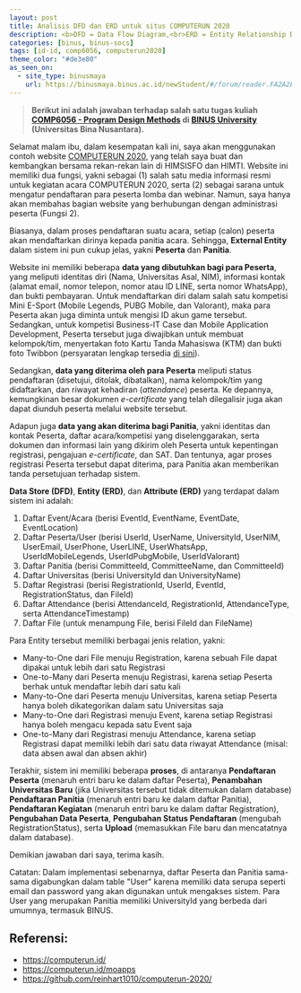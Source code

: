 ```yaml
---
layout: post
title: Analisis DFD dan ERD untuk situs COMPUTERUN 2020
description: <b>DFD = Data Flow Diagram,<br>ERD = Entity Relationship Diagram</b>
categories: [binus, binus-socs]
tags: [id-id, comp6056, computerun2020]
theme_color: "#de3e80"
as_seen_on:
  - site_type: binusmaya
    url: https://binusmaya.binus.ac.id/newStudent/#/forum/reader.FA2A2E95-F925-4F37-B30E-6CC00EE70253?id=1
---
```

> **Berikut ini adalah jawaban terhadap salah satu tugas kuliah [COMP6056 - Program Design Methods](https://curriculum.binus.ac.id/course/comp6056/) di [BINUS University](https://binus.ac.id) (Universitas Bina Nusantara).**

Selamat malam ibu, dalam kesempatan kali ini, saya akan menggunakan contoh website <a href="https://computerun.id/" target="_blank">COMPUTERUN 2020</a>, yang telah saya buat dan kembangkan bersama rekan-rekan lain di HIMSISFO dan HIMTI. Website ini memiliki dua fungsi, yakni sebagai (1) salah satu media informasi resmi untuk kegiatan acara COMPUTERUN 2020, serta (2) sebagai sarana untuk mengatur pendaftaran para peserta lomba dan webinar. Namun, saya hanya akan membahas bagian website yang berhubungan dengan administrasi peserta (Fungsi 2).

Biasanya, dalam proses pendaftaran suatu acara, setiap (calon) peserta akan mendaftarkan dirinya kepada panitia acara. Sehingga, <b>External Entity</b> dalam sistem ini pun cukup jelas, yakni <b>Peserta</b> dan <b>Panitia</b>.

Website ini memiliki beberapa <b>data yang dibutuhkan bagi para Peserta</b>, yang meliputi identitas diri (Nama, Universitas Asal, NIM), informasi kontak (alamat email, nomor telepon, nomor atau ID LINE, serta nomor WhatsApp), dan bukti pembayaran. Untuk mendaftarkan diri dalam salah satu kompetisi Mini E-Sport (Mobile Legends, PUBG Mobile, dan Valorant), maka para Peserta akan juga diminta untuk mengisi ID akun game tersebut. Sedangkan, untuk kompetisi Business-IT Case dan Mobile Application Development, Peserta tersebut juga diwajibkan untuk membuat kelompok/tim, menyertakan foto Kartu Tanda Mahasiswa (KTM) dan bukti foto Twibbon (persyaratan lengkap tersedia <a href="https://computerun.id/moapps" target="_blank">di sini</a>).

Sedangkan, <b>data yang diterima oleh para Peserta</b> meliputi status pendaftaran (disetujui, ditolak, dibatalkan), nama kelompok/tim yang didaftarkan, dan riwayat kehadiran (<i>attendance</i>) peserta. Ke depannya, kemungkinan besar dokumen <i>e-certificate</i> yang telah dilegalisir juga akan dapat diunduh peserta melalui website tersebut.

Adapun juga <b>data yang akan diterima bagi Panitia</b>, yakni identitas dan kontak Peserta, daftar acara/kompetisi yang diselenggarakan, serta dokumen dan informasi lain yang dikirim oleh Peserta untuk kepentingan registrasi, pengajuan <i>e-certificate</i>, dan SAT. Dan tentunya, agar proses registrasi Peserta tersebut dapat diterima, para Panitia akan memberikan tanda persetujuan terhadap sistem.

<b>Data Store (DFD)</b>, <b>Entity (ERD)</b>, dan <b>Attribute (ERD)</b> yang terdapat dalam sistem ini adalah:

1. Daftar Event/Acara (berisi EventId, EventName, EventDate, EventLocation)
2. Daftar Peserta/User (berisi UserId, UserName, UniversityId, UserNIM, UserEmail, UserPhone, UserLINE, UserWhatsApp, UserIdMobileLegends, UserIdPubgMobile, UserIdValorant)
3. Daftar Panitia (berisi CommitteeId, CommitteeName, dan CommitteeId)
4. Daftar Universitas (berisi UniversityId dan UniversityName)
5. Daftar Registrasi (berisi RegistrationId, UserId, EventId, RegistrationStatus, dan FileId)
6. Daftar Attendance (berisi AttendanceId, RegistrationId, AttendanceType, serta AttendanceTimestamp)
7. Daftar File (untuk menampung File, berisi FileId dan FileName)

Para Entity tersebut memiliki berbagai jenis relation, yakni:
+ Many-to-One dari File menuju Registration, karena sebuah File dapat dipakai untuk lebih dari satu Registrasi
+ One-to-Many dari Peserta menuju Registrasi, karena setiap Peserta berhak untuk mendaftar lebih dari satu kali
+ Many-to-One dari Peserta menuju Universitas, karena setiap Peserta hanya boleh dikategorikan dalam satu Universitas saja
+ Many-to-One dari Registrasi menuju Event, karena setiap Registrasi hanya boleh mengacu kepada satu Event saja
+ One-to-Many dari Registrasi menuju Attendance, karena setiap Registrasi dapat memiliki lebih dari satu data riwayat Attendance (misal: data absen awal dan absen akhir)

Terakhir, sistem ini memiliki beberapa <b>proses</b>, di antaranya <b>Pendaftaran Peserta</b> (menaruh entri baru ke dalam daftar Peserta), <b>Penambahan Universitas Baru</b> (jika Universitas tersebut tidak ditemukan dalam database) <b>Pendaftaran Panitia</b> (menaruh entri baru ke dalam daftar Panitia), <b>Pendaftaran Kegiatan</b> (menaruh entri baru ke dalam daftar Registration), <b>Pengubahan Data Peserta</b>, <b>Pengubahan Status Pendaftaran</b> (mengubah RegistrationStatus), serta <b>Upload</b> (memasukkan File baru dan mencatatnya dalam database).

Demikian jawaban dari saya, terima kasih.

Catatan:
Dalam implementasi sebenarnya, daftar Peserta dan Panitia sama-sama digabungkan dalam table "User" karena memiliki data serupa seperti email dan password yang akan digunakan untuk mengakses sistem. Para User yang merupakan Panitia memiliki UniversityId yang berbeda dari umumnya, termasuk BINUS.

## Referensi:
+ <a href="https://computerun.id/" target="_blank">https://computerun.id/</a>
+ <a href="https://computerun.id/moapps" target="_blank">https://computerun.id/moapps</a>
+ <a href="https://github.com/reinhart1010/computerun-2020/" target="_blank">https://github.com/reinhart1010/computerun-2020/</a>
